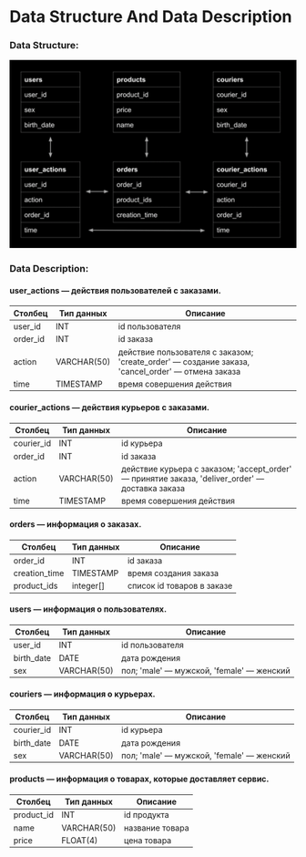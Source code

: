 # Data Structure And Data Description

### Data Structure:
![data_structure](attachments/data_str.png)

### Data Description:
#### user_actions — действия пользователей с заказами.

| Столбец  | Тип данных  | Описание |
|----------|-------------|----------|
| user_id  | INT         | id пользователя |
| order_id | INT         | id заказа |
| action   | VARCHAR(50) | действие пользователя с заказом; 'create_order' — создание заказа, 'cancel_order' — отмена заказа |
| time     | TIMESTAMP   | время совершения действия |

#### courier_actions — действия курьеров с заказами.

| Столбец    | Тип данных  | Описание |
|------------|-------------|----------|
| courier_id | INT         | id курьера |
| order_id   | INT         | id заказа |
| action     | VARCHAR(50) | действие курьера с заказом; 'accept_order' — принятие заказа, 'deliver_order' — доставка заказа |
| time       | TIMESTAMP   | время совершения действия |

#### orders — информация о заказах.

| Столбец       | Тип данных  | Описание |
|---------------|-------------|----------|
| order_id      | INT         | id заказа |
| creation_time | TIMESTAMP   | время создания заказа |
| product_ids   | integer[]   | список id товаров в заказе |

#### users — информация о пользователях.

| Столбец    | Тип данных   | Описание |
|------------|--------------|----------|
| user_id    | INT          | id пользователя |
| birth_date | DATE         | дата рождения |
| sex        | VARCHAR(50)  | пол; 'male' — мужской, 'female' — женский |

#### couriers — информация о курьерах.

| Столбец    | Тип данных   | Описание |
|------------|--------------|----------|
| courier_id | INT          | id курьера |
| birth_date | DATE         | дата рождения |
| sex        | VARCHAR(50)  | пол; 'male' — мужской, 'female' — женский |

#### products — информация о товарах, которые доставляет сервис.

| Столбец    | Тип данных   | Описание |
|------------|--------------|----------|
| product_id | INT          | id продукта |
| name       | VARCHAR(50)  | название товара |
| price      | FLOAT(4)     | цена товара |
